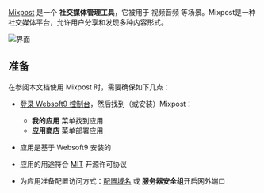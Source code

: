 [Mixpost](https://mixpost.app) 是一个 **社交媒体管理工具**，它被用于 视频音频  等场景。Mixpost是一种社交媒体平台，允许用户分享和发现多种内容形式。


![界面](https://libs.websoft9.com/Websoft9/DocsPicture/zh/mixpost/mixpost-gui-websoft9.png)


## 准备

在参阅本文档使用 Mixpost 时，需要确保如下几点：

- [登录 Websoft9 控制台](./login-console)，然后找到（或安装）Mixpost：
  - **我的应用** 菜单找到应用 
  - **应用商店** 菜单部署应用

- 应用是基于 Websoft9 安装的


- 应用的用途符合 [MIT](https://opensource.org/licenses/MIT) 开源许可协议


- 为应用准备配置访问方式：[配置域名](./domain-set) 或 **服务器安全组**开启网外端口
